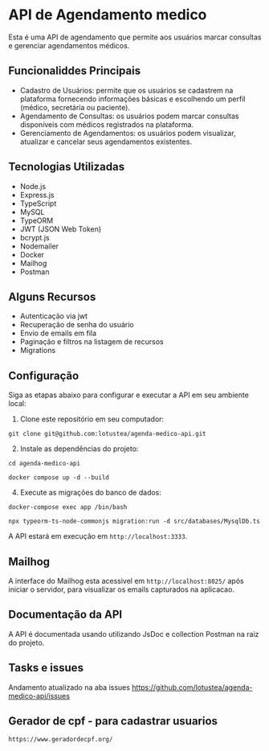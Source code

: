 # API de Agendamento medico

Esta é uma API de agendamento que permite aos usuários marcar consultas e gerenciar agendamentos médicos.

## Funcionaliddes Principais
- Cadastro de Usuários: permite que os usuários se cadastrem na plataforma fornecendo informações básicas e escolhendo um perfil (médico, secretária ou paciente).
- Agendamento de Consultas: os usuários podem marcar consultas disponíveis com médicos registrados na plataforma.
- Gerenciamento de Agendamentos: os usuários podem visualizar, atualizar e cancelar seus agendamentos existentes.

## Tecnologias Utilizadas
- Node.js
- Express.js
- TypeScript
- MySQL
- TypeORM
- JWT (JSON Web Token)
- bcrypt.js
- Nodemailer
- Docker
- Mailhog
- Postman

## Alguns Recursos
- Autenticação via jwt
- Recuperação de senha do usuário
- Envio de emails em fila
- Paginação e filtros na listagem de recursos
- Migrations

## Configuração
Siga as etapas abaixo para configurar e executar a API em seu ambiente local:

1. Clone este repositório em seu computador:

```
git clone git@github.com:lotustea/agenda-medico-api.git
```

2. Instale as dependências do projeto:

```
cd agenda-medico-api
```
```
docker compose up -d --build
```

4. Execute as migrações do banco de dados:

```
docker-compose exec app /bin/bash
```
```
npx typeorm-ts-node-commonjs migration:run -d src/databases/MysqlDb.ts
```

A API estará em execução em `http://localhost:3333`.

## Mailhog
A interface do Mailhog esta acessivel em `http://localhost:8025/` após iniciar o servidor, para visualizar os emails capturados na aplicacao.

## Documentação da API
A API é documentada usando utilizando JsDoc e collection Postman na raiz do projeto.

## Tasks e issues
Andamento atualizado na aba issues https://github.com/lotustea/agenda-medico-api/issues

## Gerador de cpf - para cadastrar usuarios
`https://www.geradordecpf.org/`
